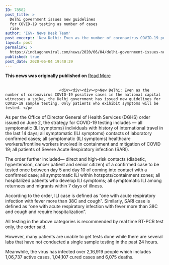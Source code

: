 ```yaml
---
ID: 78582
post_title: >
  Delhi government issues new guidelines
  for COVID-19 testing as number of cases
  rise
author: 'IGV- News Desk Team'
post_excerpt: 'New Delhi: Even as the number of coronavirus COVID-19 positive cases in the national capital witnesses a spike, the Delhi government has issued new guidelines for COVID-19 sample testing. Only patients who exihibit symptoms will be tested.  As per the Office of Director General of Health Services (DGHS) order issued on June 2, the strategy&hellip;'
layout: post
permalink: >
  https://indiagoneviral.com/news/2020/06/04/delhi-government-issues-new-guidelines-for-covid-19-testing-as-number-of-cases-rise/78582/india-gone-viral/
published: true
post_date: 2020-06-04 19:40:39
---
```

<b>This news was originally published on</b> <a href="https://zeenews.india.com/india/delhi-government-issues-new-guidelines-for-covid-19-testing-as-number-of-cases-rise-2287872.html" class="button purchase" rel="nofollow noopener noreferrer" target="_blank">Read More</a> <br/><br/><div data-sticky_column="">
                            <div id="star2287872">
							
							<div><div><div><p>New Delhi: Even as the number of coronavirus COVID-19 positive cases in the national capital witnesses a spike, the Delhi government has issued new guidelines for COVID-19 sample testing. Only patients who exihibit symptoms will be tested. </p>
<p>As per the Office of Director General of Health Services (DGHS) order issued on June 2, the strategy for COVID-19 testing includes — all symptomatic (ILI symptoms) individuals with history of international travel in the last 14 days; all symptomatic (ILI symptoms) contacts of laboratory confirmed cases; all symptomatic (ILI symptoms) healthcare workers/frontline workers involved in containment and mitigation of COVID 19; all patients of Severe Acute Respiratory infection (SARI).</p>
<p>The order further included— direct and high-risk contacts (diabetic, hypertension, cancer patient and senior citizen) of a confirmed case to be tested once between day 5 and day 10 of coming into contact with a confirmed case; all symptomatic ILI within hotspots/containment zones; all hospitalized patients who develop ILI symptoms; all symptomatic ILI among returnees and migrants within 7 days of illness.</p>
<p>According to the order, ILI case is defined as “one with acute respiratory infection with fever more than 38C and cough”. Similarly, SARI case is defined as “one with acute respiratory infection with fever more than 38C and cough and require hospitalization”.</p>
<p>All testing in the above categories is recommended by real time RT-PCR test only, the order said.</p>
<p>However, many patients are unable to get tests done while there are several labs that have not conducted a single sample testing in the past 24 hours.</p>
<p>Meanwhile, the virus has infected over 2,16,919 people which includes 1,06,737 active cases, 1,04,107 cured cases and 6,075 deaths.</p>
</div></div></div>                           
						   </div>
                          </div>